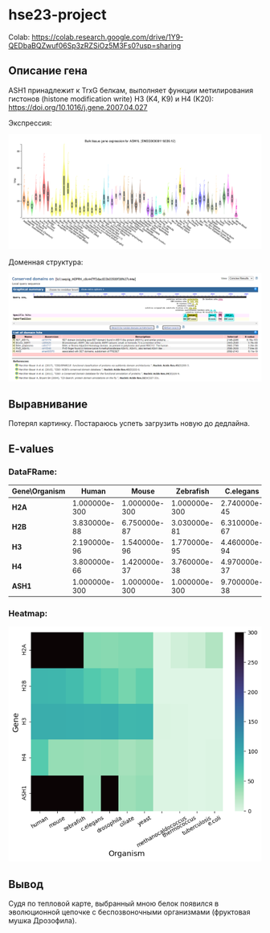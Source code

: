 # hse23-project

Colab: https://colab.research.google.com/drive/1Y9-QEDbaBQZwuf06Sp3zRZSiOz5M3Fs0?usp=sharing

## Описание гена

ASH1 принадлежит к TrxG белкам, выполняет функции метилирования гистонов (histone modification write) H3 (K4, K9) и H4 (K20): https://doi.org/10.1016/j.gene.2007.04.027

Экспрессия:

![expression](https://github.com/whiteroomlz/hse23-project/blob/7e90e7d849ae53eba5601afc686d6ad85b2b6ed8/raw/gene-exp-plot.png)

Доменная структура:

![structure](https://github.com/whiteroomlz/hse23-project/blob/7e90e7d849ae53eba5601afc686d6ad85b2b6ed8/raw/structure.png)

## Выравнивание

Потерял картинку. Постараюсь успеть загрузить новую до дедлайна.

## E-values

### DataFRame:

|**Gene\Organism**|**Human**|**Mouse**|**Zebrafish**|**C.elegans**|**Drosophila**|**Ciliate**|**Yeast**|**Methanocaldococcus**|**Thermococcus**|**Tuberculosis**|**E.coli**|
|-|-|-|-|-|-|-|-|-|-|-|-|
|**H2A**|1.000000e-300|1.000000e-300|1.000000e-300|2.740000e-45|8.780000e-44|2.740000e-46|7.470000e-46|1.800|8.510000e-09|5.970000e-12|2.050000e-25|
|**H2B**|3.830000e-88|6.750000e-87|3.030000e-81|6.310000e-67|2.410000e-60|3.080000e-51|5.770000e-60|1.000|8.500000e-01|1.700000e+00|1.100000e+00|
|**H3**|2.190000e-96|1.540000e-96|1.770000e-95|4.460000e-94|9.390000e-96|8.410000e-86|3.310000e-87|0.034|5.700000e-02|4.600000e+00|9.000000e-01|
|**H4**|3.800000e-66|1.420000e-37|3.760000e-38|4.970000e-37|6.020000e-38|7.030000e-31|2.110000e-35|0.220|1.400000e-01|2.700000e+00|1.000000e-01|
|**ASH1**|1.000000e-300|1.000000e-300|1.000000e-300|9.700000e-38|1.000000e-300|2.540000e-34|4.190000e-39|0.360|6.700000e-02|7.800000e+00|2.100000e-01|

### Heatmap:

![heatmap](https://github.com/whiteroomlz/hse23-project/blob/0731db32a8258e950bc92c7e5bcd570d04b5b429/raw/heatmap.png)

## Вывод

Судя по тепловой карте, выбранный мною белок появился в эволюционной цепочке с беспозвоночными организмами (фруктовая мушка Дрозофила).
